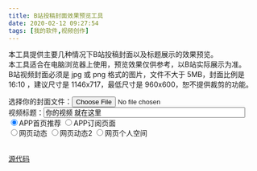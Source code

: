 ```yaml
---
title: B站投稿封面效果预览工具
date: 2020-02-12 09:27:54
tags: [我的软件,视频创作]
---
```

本工具提供主要几种情况下B站投稿封面以及标题展示的效果预览。  
本工具适合在电脑浏览器上使用，预览效果仅供参考，以B站实际展示为准。  
B站视频封面必须是 jpg 或 png 格式的图片，文件不大于 5MB，封面比例是 16:10 ，建议尺寸是 1146x717，最低尺寸是 960x600，恕不提供裁剪的功能。  

<div>
    选择你的封面文件：<input type="file" accept="image/jpeg, image/jpg, image/png" id="uploadimg">
    <br>
    视频标题：<input type="text" maxlength="250" id="videotitle" value="你的视频 就在这里" style="width: 400px;">
    <br>
    <input type="radio" name="bgtype" value="app" checked="checked">APP首页推荐
    <input type="radio" name="bgtype" value="appsub">APP订阅页面
    <br>
    <input type="radio" name="bgtype" value="websub">网页动态
    <input type="radio" name="bgtype" value="websub2">网页动态2
    <input type="radio" name="bgtype" value="webspace">网页个人空间
    <br><br>
    <canvas id="drawing" width="600" height="576"></canvas>
    <script src="/js/bilibilicoverpreview.js"></script>
</div>

[源代码](https://github.com/gordonwalkedby/bilibili-Cover-Preview)  
